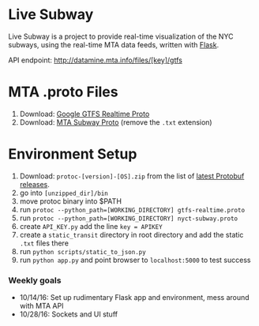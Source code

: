 # Live Subway

Live Subway is a project to provide real-time visualization of the NYC subways, using the real-time MTA data feeds, written with [Flask](flask.pocoo.org).

API endpoint: http://datamine.mta.info/files/[key]/gtfs


# MTA .proto Files
1. Download: [Google GTFS Realtime Proto](https://developers.google.com/transit/gtfs-realtime/gtfs-realtime.proto)
2. Download: [MTA Subway Proto](http://datamine.mta.info/sites/all/files/pdfs/nyct-subway.proto.txt) (remove the `.txt` extension)

# Environment Setup
1. Download: `protoc-[version]-[OS].zip` from the list of [latest Protobuf releases](https://github.com/google/protobuf/releases/latest).   
2. go into `[unzipped_dir]/bin`
3. move protoc binary into $PATH
4. run `protoc --python_path=[WORKING_DIRECTORY] gtfs-realtime.proto`  
5. run `protoc --python_path=[WORKING_DIRECTORY] nyct-subway.proto`  
6. create `API_KEY.py` add the line `key = APIKEY`  
7. create a `static_transit` directory in root directory and add the static `.txt` files there 
8. run `python scripts/static_to_json.py`  
9. run `python app.py` and point browser to  `localhost:5000` to test success  



### Weekly goals
- 10/14/16: Set up rudimentary Flask app and environment, mess around with MTA API
- 10/28/16: Sockets and UI stuff
